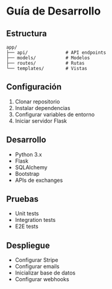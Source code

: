 
# Guía de Desarrollo

## Estructura
```
app/
├── api/              # API endpoints
├── models/           # Modelos
├── routes/           # Rutas
└── templates/        # Vistas
```

## Configuración
1. Clonar repositorio
2. Instalar dependencias
3. Configurar variables de entorno
4. Iniciar servidor Flask

## Desarrollo
- Python 3.x
- Flask
- SQLAlchemy
- Bootstrap
- APIs de exchanges

## Pruebas
- Unit tests
- Integration tests
- E2E tests

## Despliegue
- Configurar Stripe
- Configurar emails
- Inicializar base de datos
- Configurar webhooks
